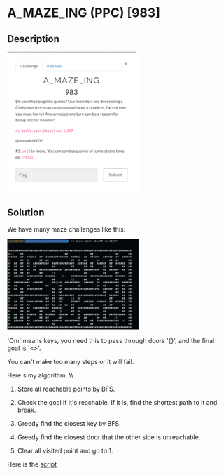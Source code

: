 # A_MAZE_ING (PPC) \[983\]

## __Description__

<img src="chall.png" width="300">

## __Solution__

We have many maze challenges like this:

<img src="maze.png" width="300">

'Om' means keys, you need this to pass through doors '{}', and the final goal is '<>'.

You can't make too many steps or it will fail.

Here's my algorithm.
\\\\
1. Store all reachable points by BFS.

2. Check the goal if it's reachable. If it is, find the shortest path to it and break.

3. Greedy find the closest key by BFS.

4. Greedy find the closest door that the other side is unreachable.

5. Clear all visited point and go to 1.

Here is the [script]('a_maze_ing.py')

